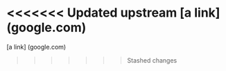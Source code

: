<<<<<<< Updated upstream
[a link]                  (google.com)
=======
[a link]                 (google.com)
>>>>>>> Stashed changes
